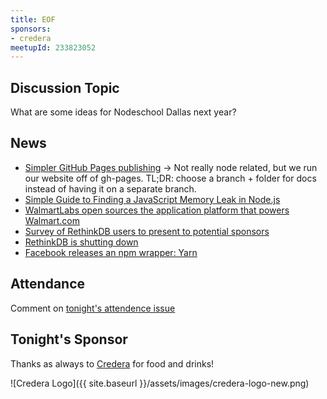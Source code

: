 ```yaml
---
title: EOF
sponsors:
- credera
meetupId: 233823052
---
```


## Discussion Topic

What are some ideas for Nodeschool Dallas next year?

## News

- [Simpler GitHub Pages publishing](https://github.com/blog/2228-simpler-github-pages-publishing) → Not really node related, but we run our website off of gh-pages. TL;DR: choose a branch + folder for docs instead of having it on a separate branch.
- [Simple Guide to Finding a JavaScript Memory Leak in Node.js](https://www.alexkras.com/simple-guide-to-finding-a-javascript-memory-leak-in-node-js/)
- [WalmartLabs open sources the application platform that powers Walmart.com](https://techcrunch.com/2016/10/03/walmartlabs-open-sources-the-application-platform-that-powers-walmart-com/)
- [Survey of RethinkDB users to present to potential sponsors](https://docs.google.com/forms/d/e/1FAIpQLSc1yY2qy25viVc8MiM0XCsyMCpbalgzXrpT3MQAd_d3C1-jhA/viewform?c=0&w=1)
- [RethinkDB is shutting down](https://rethinkdb.com/blog/rethinkdb-shutdown/)
- [Facebook releases an npm wrapper: Yarn](https://twitter.com/mathias/status/785864555876511744)

## Attendance

Comment on [tonight's attendence issue](https://github.com/nodeschool/dallas/issues/93)

## Tonight's Sponsor

Thanks as always to [Credera](http://www.credera.com) for food and drinks!

![Credera Logo]({{ site.baseurl }}/assets/images/credera-logo-new.png)
